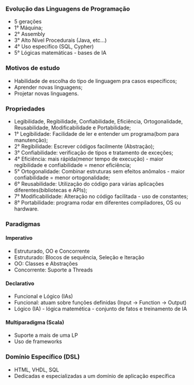 
### Evolução das Linguagens de Programação

- 5 gerações
- 1° Máquina;
- 2° Assembly
- 3° Alto Nível Procedurais (Java, etc...)
- 4° Uso específico (SQL, Cypher)
- 5° Lógicas matemáticas - bases de IA

### Motivos de estudo

- Habilidade de escolha do tipo de linguagem pra casos específicos;
- Aprender novas linguagens;
- Projetar novas linguagens.

### Propriedades

- Legibilidade, Regibilidade, Confiabilidade, Eficiência, Ortogonalidade, Reusabilidade, Modificabilidade e Portabilidade;
- 1° Legibilidade: Facilidade de ler e entender um programa(bom para manutenção);
- 2° Regibilidade: Escrever códigos facilmente (Abstração);
- 3° Confiabilidade: verificação de tipos e tratamento de exceções;
- 4° Eficiência: mais rápida(menor tempo de execução) - maior regibilidade e confiabilidade = menor eficiência;
- 5° Ortogonalidade: Combinar estruturas sem efeitos anômalos - maior confiabilidade = menor ortogonalidade;
- 6° Reusabilidade: Utilização do código para várias aplicações diferentes(bibliotecas e APIs);
- 7° Modificabilidade: Alteração no código facilitada - uso de constantes;
- 8° Portabilidade: programa rodar em diferentes compiladores, OS ou hardware.

### Paradigmas

#### Imperativo

- Estruturado, OO e Concorrente
- Estruturado: Blocos de sequência, Seleção e Iteração
- OO: Classes e Abstrações
- Concorrente: Suporte a Threads
#### Declarativo

- Funcional e Lógico (IAs)
- Funcional: atuam sobre funções definidas (Input -> Function -> Output)
- Lógico (IA) - lógica matemética - conjunto de fatos e treinamento de IA

#### Multiparadigma (Scala)

- Suporte a mais de uma LP
- Uso de frameworks

### Domínio Específico (DSL)

- HTML, VHDL, SQL
- Dedicadas e especializadas a um domínio de aplicação específica